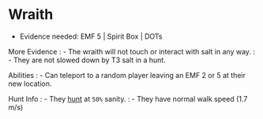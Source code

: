# Wraith

- Evidence needed: EMF 5 | Spirit Box | DOTs

More Evidence 
: - The wraith will not touch or interact with salt in any way.
: - They are not slowed down by T3 salt in a hunt.
  
Abilities
: - Can teleport to a random player leaving an EMF 2 or 5 at their new location.

Hunt Info
: - They [hunt](https://phasmophobia.fandom.com/wiki/Hunt?so=search) at `50%` sanity.
: - They have normal walk speed (1.7 m/s)